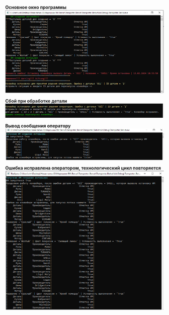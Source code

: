 **Основное окно программы**
![alt text](Image/Main.PNG)


**Сбой при обработке детали**
![alt text](Image/Reload.PNG)


**Вывод сообщения оператору**
![alt text](Image/OperatorInfo.PNG)


**Ошибка исправлена оператором, технологический цикл повторяется**
![alt text](Image/Repeat.PNG)
